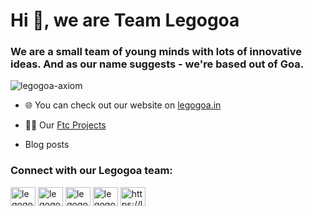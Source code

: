 <h1 align="left">Hi 👋, we are Team Legogoa</h1>
<h3 align="left">We are a small team of young minds with lots of innovative ideas. And as our name suggests - we're based out of Goa.</h3>

<p align="left"> <img src="https://komarev.com/ghpvc/?username=legogoa-axiom&label=Profile%20views&color=0e75b6&style=flat" alt="legogoa-axiom" /> </p>

- 🌐 You can check out our website on [legogoa.in](legogoa.in)

- 👨‍💻 Our [Ftc Projects](legogoa.in)

- Blog posts

<!-- BLOG-POST-LIST:START -->
<!-- BLOG-POST-LIST:END -->

<h3 align="left">Connect with our Legogoa team:</h3>
<p align="left">
<a href="http://fb.com/legogoa" target="blank"><img align="center" src="https://raw.githubusercontent.com/rahuldkjain/github-profile-readme-generator/master/src/images/icons/Social/facebook.svg" alt="legogoa" height="30" width="40" /></a>
<a href="http://youtube.com/legogoa" target="blank"><img align="center" src="https://raw.githubusercontent.com/rahuldkjain/github-profile-readme-generator/master/src/images/icons/Social/youtube.svg" alt="legogoa" height="30" width="40" /></a>
<a href="github.com/Legogoa-Axiom/" target="blank"><img align="center" src="https://raw.githubusercontent.com/rahuldkjain/github-profile-readme-generator/master/src/images/icons/Social/github.svg" alt="legogoa" height="30" width="40" /></a>
<a href="https://instagram.com/legogoa" target="blank"><img align="center" src="https://raw.githubusercontent.com/rahuldkjain/github-profile-readme-generator/master/src/images/icons/Social/instagram.svg" alt="legogoa" height="30" width="40" /></a>
<a href="/https://legogoa-axiom.github.io/index.xml" target="blank"><img align="center" src="https://raw.githubusercontent.com/rahuldkjain/github-profile-readme-generator/master/src/images/icons/Social/rss.svg" alt="https://legogoa-axiom.github.io/index.xml" height="30" width="40" /></a>
</p>
